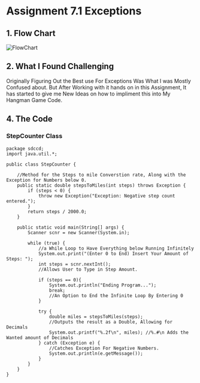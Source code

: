 # Assignment 7.1 Exceptions
## 1. Flow Chart 
![FlowChart](https://github.com/user-attachments/assets/b7c365bc-8cf9-42f7-8b4f-74fa9d57b05d)

## 2. What I Found Challenging
Originally Figuring Out the Best use For Exceptions Was What I was Mostly Confused about. But After Working with it hands on in this Assignment, It has started to give me New Ideas on how to impliment this into My Hangman Game Code.
## 4. The Code
### StepCounter Class
```
package sdccd;
import java.util.*;

public class StepCounter {
   
    //Method for the Steps to mile Converstion rate, Along with the Exception for Numbers below 0.
    public static double stepsToMiles(int steps) throws Exception {
        if (steps < 0) {
            throw new Exception("Exception: Negative step count entered.");
        }
        return steps / 2000.0;
    }

    public static void main(String[] args) {
        Scanner scnr = new Scanner(System.in);

        while (true) {
            //a While Loop to Have Everything below Running Infinitely
            System.out.print("(Enter 0 to End) Insert Your Amount of Steps: ");
            int steps = scnr.nextInt();
            //Allows User to Type in Step Amount.

            if (steps == 0){
                System.out.println("Ending Program...");
                break;
                //An Option to End the Infinite Loop By Entering 0
            }

            try {
                double miles = stepsToMiles(steps);
                //Outputs the result as a Double, Allowing for Decimals
                System.out.printf("%.2f\n", miles); //%.#\n Adds the Wanted amount of Decimals
            } catch (Exception e) {
                //Catches Exception For Negative Numbers.
                System.out.println(e.getMessage());
            }
        }
    }
}
```

